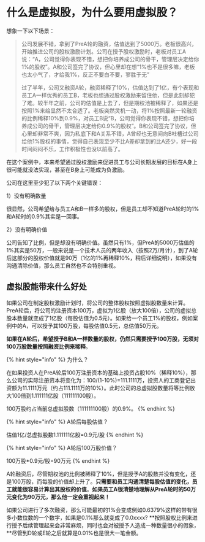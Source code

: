 # 什么是虚拟股，为什么要用虚拟股？

想象一下以下场景：

> 公司发展不错，拿到了PreA轮的融资，估值达到了5000万。老板很高兴，开始推进公司的股权激励计划。公司在授予股权激励时，老板对员工A说：“A，公司觉得你表现不错，想把你培养成公司的骨干，管理层决定给你1%的股权”。A和公司签完了协议，但心里却在想“1%也不是很多嘛，老板也太小气了，才给我1%，反正不要白不要，寥胜于无”
>
> 过了半年，公司又融资A轮，融资稀释了10%，估值达到了1亿，有个表现和员工A一样优秀的员工B，老板也想通过股权激励来留住他，但是此刻却犯了难。较半年之前，公司的估值是上去了，但是期权池被稀释了，如果还是按照1%来给显然不太合适了。老板突然灵机一动，将1%按照最新一轮融资的比例稀释10%到0.9%，对员工B说“B，公司觉得你表现不错，想把你培养成公司的骨干，管理层决定给你0.9%的股权”。B和公司签完了协议，但心里却非常不爽，因为私底下和A关系不错，A曾经也无意间向B吐槽过公司给他1%股权的事情，觉得自己表现至少不比A差却拿到的比A还少，好一段时间闷闷不乐，工作积极性也没以前高了。

在这个案例中，本来希望通过股权激励来促进员工与公司长期发展的目标在A身上很可能就没法实现，甚至在B身上可能成为负激励。

公司在这里至少犯了以下两个关键错误：

1）没有明确数量

很显然，公司希望给与员工A和B一样多的股权，但是员工却不知道PreA轮时的1%和A轮时的0.9%其实是一回事。

2）没有明确价值

公司告知了比例，但是却没有明确价值。虽然只有1%，但PreA的5000万估值的1%其实是50万，一般来说是一个技术人员的两年收入（按照2万/月计），到了A轮后这部分的股权价值就是90万（1亿的1%再稀释10%，稍后详细说明），如果没有沟通清除价值，那么员工自然也不会特别重视。

## 虚拟股能带来什么好处

如果公司在制定股权激励计划时，将公司的整体股权按照虚拟股数量来计算。PreA轮后，将公司的注册资本100万，虚拟为1亿股（放大100倍），公司的虚拟总股本数量就变成了1亿股（每股估值为0.5元）。如果给一个员工1%的股权，例如案例中的A，可以授予其100万股，每股估值0.5元，总估值50万元。

**如果在A轮后，希望授予B和A一样数量的股权，仍然只需要授予100万股，无须对100万股数量按照融资比例来稀释**。

{% hint style="info" %}
为什么？

在如果投资人在PreA轮后100万注册资本的基础上投资占股10%（稀释10%），那么公司的实际注册资本将变化为：100/\(1-10%\)=111.1111万，投资人的工商登记出资额为11.1111万元（约占111.1111万的10%）。此时公司的总虚拟股数量将等比例放大100倍到1.111111亿股（111111100股）。

100万股约占当前总虚拟股数（111111100股）的0.9%。
{% endhint %}

{% hint style="info" %}
A轮后每股估值？

估值1亿/总虚拟股数1.111111亿股=0.9元/股
{% endhint %}

{% hint style="info" %}
A轮后100万股价值？

100万股\*0.9元/股=90万元
{% endhint %}

A轮融资后，尽管期权池的比例被稀释了10%，但是授予A的股数并没有变化，还是100万股，而每股的价值却上升了。**只需要和员工沟通清楚每股估值的变化，员工就能很容易计算出其股权的价值**。**如果员工A很清楚地理解从PreA轮时的50万元变化为90万元，那么他一定会重视起来！**

如果公司进行了多次融资，那么可能最初的1%会变成例如0.6379%这样的带有很多小数位数的一个数字，如果是0.1%那么就变成了0.0xxxx? **按照股权比例来进行授予后续管理起来会非常麻烦，同时也会对被授予人造成一种数量很小的假象，**尽管到D轮或E轮之后就算是0.01%也是很大一笔金额。



